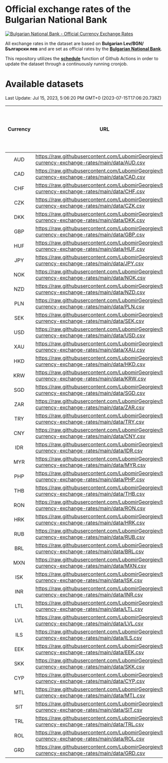 # Official exchange rates of the Bulgarian National Bank

[![Bulgarian National Bank - Official Currency Exchange Rates](https://github.com/LubomirGeorgiev/bnb-currency-exchange-rates/actions/workflows/update-rates.yml/badge.svg?branch=main)](https://github.com/LubomirGeorgiev/bnb-currency-exchange-rates/actions/workflows/update-rates.yml)

All exchange rates in the dataset are based on **Bulgarian Lev/BGN/Български лев** and are set as official rates by the [**Bulgarian National Bank**](https://www.bnb.bg/Statistics/StExternalSector/StExchangeRates/StERForeignCurrencies/index.htm?toLang=_EN).

This repository utilizes the [**schedule**](https://docs.github.com/en/actions/reference/events-that-trigger-workflows) function of Github Actions in order to update the dataset through a continuously running cronjob.

# Available datasets

<!-- START LINKS (DO NOT EVER FU*ING DELETE THIS COMMENT FOR THE LOVE OF YOUR LIFE!!! IF YOU ARE CURIOS HOW IT WORKS, YOU CAN HAVE A LOOK AT ./src/updateReadme.ts) -->

Last Update: Jul 15, 2023, 5:06:20 PM GMT+0 (2023-07-15T17:06:20.738Z)

| Currency | URL                                                                                             | Number of records | Number of missing days that were filled in |
| :------: | ----------------------------------------------------------------------------------------------- | :---------------: | :----------------------------------------: |
|   AUD    | https://raw.githubusercontent.com/LubomirGeorgiev/bnb-currency-exchange-rates/main/data/AUD.csv |       8681        |                    2682                    |
|   CAD    | https://raw.githubusercontent.com/LubomirGeorgiev/bnb-currency-exchange-rates/main/data/CAD.csv |       8681        |                    2682                    |
|   CHF    | https://raw.githubusercontent.com/LubomirGeorgiev/bnb-currency-exchange-rates/main/data/CHF.csv |       8681        |                    2682                    |
|   CZK    | https://raw.githubusercontent.com/LubomirGeorgiev/bnb-currency-exchange-rates/main/data/CZK.csv |       8681        |                    2682                    |
|   DKK    | https://raw.githubusercontent.com/LubomirGeorgiev/bnb-currency-exchange-rates/main/data/DKK.csv |       8681        |                    2682                    |
|   GBP    | https://raw.githubusercontent.com/LubomirGeorgiev/bnb-currency-exchange-rates/main/data/GBP.csv |       8681        |                    2682                    |
|   HUF    | https://raw.githubusercontent.com/LubomirGeorgiev/bnb-currency-exchange-rates/main/data/HUF.csv |       8681        |                    2682                    |
|   JPY    | https://raw.githubusercontent.com/LubomirGeorgiev/bnb-currency-exchange-rates/main/data/JPY.csv |       8681        |                    2682                    |
|   NOK    | https://raw.githubusercontent.com/LubomirGeorgiev/bnb-currency-exchange-rates/main/data/NOK.csv |       8681        |                    2682                    |
|   NZD    | https://raw.githubusercontent.com/LubomirGeorgiev/bnb-currency-exchange-rates/main/data/NZD.csv |       8681        |                    2682                    |
|   PLN    | https://raw.githubusercontent.com/LubomirGeorgiev/bnb-currency-exchange-rates/main/data/PLN.csv |       8681        |                    2682                    |
|   SEK    | https://raw.githubusercontent.com/LubomirGeorgiev/bnb-currency-exchange-rates/main/data/SEK.csv |       8681        |                    2682                    |
|   USD    | https://raw.githubusercontent.com/LubomirGeorgiev/bnb-currency-exchange-rates/main/data/USD.csv |       8681        |                    2682                    |
|   XAU    | https://raw.githubusercontent.com/LubomirGeorgiev/bnb-currency-exchange-rates/main/data/XAU.csv |       8680        |                    2683                    |
|   HKD    | https://raw.githubusercontent.com/LubomirGeorgiev/bnb-currency-exchange-rates/main/data/HKD.csv |       8381        |                    2593                    |
|   KRW    | https://raw.githubusercontent.com/LubomirGeorgiev/bnb-currency-exchange-rates/main/data/KRW.csv |       8381        |                    2593                    |
|   SGD    | https://raw.githubusercontent.com/LubomirGeorgiev/bnb-currency-exchange-rates/main/data/SGD.csv |       8381        |                    2593                    |
|   ZAR    | https://raw.githubusercontent.com/LubomirGeorgiev/bnb-currency-exchange-rates/main/data/ZAR.csv |       8381        |                    2593                    |
|   TRY    | https://raw.githubusercontent.com/LubomirGeorgiev/bnb-currency-exchange-rates/main/data/TRY.csv |       6867        |                    2127                    |
|   CNY    | https://raw.githubusercontent.com/LubomirGeorgiev/bnb-currency-exchange-rates/main/data/CNY.csv |       6749        |                    2093                    |
|   IDR    | https://raw.githubusercontent.com/LubomirGeorgiev/bnb-currency-exchange-rates/main/data/IDR.csv |       6749        |                    2093                    |
|   MYR    | https://raw.githubusercontent.com/LubomirGeorgiev/bnb-currency-exchange-rates/main/data/MYR.csv |       6749        |                    2093                    |
|   PHP    | https://raw.githubusercontent.com/LubomirGeorgiev/bnb-currency-exchange-rates/main/data/PHP.csv |       6749        |                    2093                    |
|   THB    | https://raw.githubusercontent.com/LubomirGeorgiev/bnb-currency-exchange-rates/main/data/THB.csv |       6749        |                    2093                    |
|   RON    | https://raw.githubusercontent.com/LubomirGeorgiev/bnb-currency-exchange-rates/main/data/RON.csv |       6690        |                    2075                    |
|   HRK    | https://raw.githubusercontent.com/LubomirGeorgiev/bnb-currency-exchange-rates/main/data/HRK.csv |       6553        |                    2030                    |
|   RUB    | https://raw.githubusercontent.com/LubomirGeorgiev/bnb-currency-exchange-rates/main/data/RUB.csv |       6249        |                    1933                    |
|   BRL    | https://raw.githubusercontent.com/LubomirGeorgiev/bnb-currency-exchange-rates/main/data/BRL.csv |       5779        |                    1796                    |
|   MXN    | https://raw.githubusercontent.com/LubomirGeorgiev/bnb-currency-exchange-rates/main/data/MXN.csv |       5779        |                    1796                    |
|   ISK    | https://raw.githubusercontent.com/LubomirGeorgiev/bnb-currency-exchange-rates/main/data/ISK.csv |       5556        |                    1722                    |
|   INR    | https://raw.githubusercontent.com/LubomirGeorgiev/bnb-currency-exchange-rates/main/data/INR.csv |       5410        |                    1680                    |
|   LTL    | https://raw.githubusercontent.com/LubomirGeorgiev/bnb-currency-exchange-rates/main/data/LTL.csv |       5146        |                    1575                    |
|   LVL    | https://raw.githubusercontent.com/LubomirGeorgiev/bnb-currency-exchange-rates/main/data/LVL.csv |       4787        |                    1467                    |
|   ILS    | https://raw.githubusercontent.com/LubomirGeorgiev/bnb-currency-exchange-rates/main/data/ILS.csv |       4685        |                    1460                    |
|   EEK    | https://raw.githubusercontent.com/LubomirGeorgiev/bnb-currency-exchange-rates/main/data/EEK.csv |       3993        |                    1219                    |
|   SKK    | https://raw.githubusercontent.com/LubomirGeorgiev/bnb-currency-exchange-rates/main/data/SKK.csv |       2966        |                    908                     |
|   CYP    | https://raw.githubusercontent.com/LubomirGeorgiev/bnb-currency-exchange-rates/main/data/CYP.csv |       2898        |                    882                     |
|   MTL    | https://raw.githubusercontent.com/LubomirGeorgiev/bnb-currency-exchange-rates/main/data/MTL.csv |       2598        |                    793                     |
|   SIT    | https://raw.githubusercontent.com/LubomirGeorgiev/bnb-currency-exchange-rates/main/data/SIT.csv |       2536        |                    772                     |
|   TRL    | https://raw.githubusercontent.com/LubomirGeorgiev/bnb-currency-exchange-rates/main/data/TRL.csv |       1812        |                    553                     |
|   ROL    | https://raw.githubusercontent.com/LubomirGeorgiev/bnb-currency-exchange-rates/main/data/ROL.csv |       1691        |                    518                     |
|   GRD    | https://raw.githubusercontent.com/LubomirGeorgiev/bnb-currency-exchange-rates/main/data/GRD.csv |        359        |                    107                     |

<!-- END LINKS (DO NOT EVER FU*ING DELETE THIS COMMENT FOR THE LOVE OF YOUR LIFE!!! IF YOU ARE CURIOS HOW IT WORKS, YOU CAN HAVE A LOOK AT ./src/updateReadme.ts) -->

